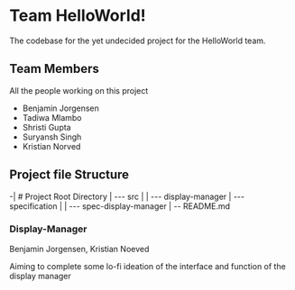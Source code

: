 # Team HelloWorld!
The codebase for the yet undecided project for the HelloWorld team.

## Team Members
All the people working on this project
* Benjamin Jorgensen
* Tadiwa Mlambo
* Shristi Gupta
* Suryansh Singh
* Kristian Norved

## Project file Structure
-| # Project Root Directory 
 | --- src
 |     | --- display-manager
 | --- specification
 |     | --- spec-display-manager
 | -- README.md

### Display-Manager
Benjamin Jorgensen, Kristian Noeved

Aiming to complete some lo-fi ideation of the interface and function of the display manager

